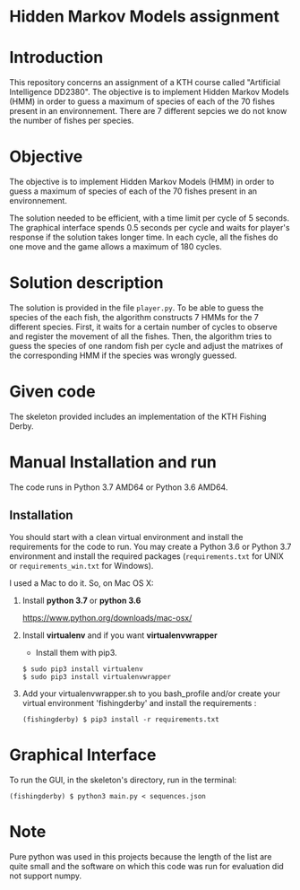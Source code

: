 # Hidden Markov Models assignment

# Introduction

This repository concerns an assignment of a KTH course called "Artificial Intelligence DD2380". The objective is to implement Hidden Markov Models (HMM) in order to guess a maximum of species of each of the 70 fishes present in an environnement. There are 7 different sepcies we do not know the number of fishes per species.

# Objective
The objective is to implement Hidden Markov Models (HMM) in order to guess a maximum of species of each of the 70 fishes present in an environnement.

The solution needed to be efficient, with a time limit per cycle of 5 seconds. 
The graphical interface spends 0.5 seconds per cycle and waits for player's response if the solution takes longer time.
In each cycle, all the fishes do one move and the game allows a maximum of 180 cycles.

# Solution description

The solution is provided in the file `player.py`.
To be able to guess the species of the each fish, the algorithm constructs 7 HMMs for the 7 different species. First, it waits for a certain number of cycles to observe and register the movement of all the fishes. Then, the algorithm tries to guess the species of one random fish per cycle and adjust the matrixes of the corresponding HMM if the species was wrongly guessed.


# Given code
The skeleton provided includes an implementation of the KTH Fishing Derby. 


# Manual Installation and run

The code runs in Python 3.7 AMD64 or Python 3.6 AMD64.

## Installation

You should start with a clean virtual environment and install the requirements for the code to run. You may create a Python 3.6 or Python 3.7 environment and install the required packages (`requirements.txt` for UNIX or `requirements_win.txt` for Windows).
 
I used a Mac to do it. So, on Mac OS X:

1. Install **python 3.7** or **python 3.6**

   https://www.python.org/downloads/mac-osx/

2. Install **virtualenv** and if you want **virtualenvwrapper**

   * Install them with pip3.

   ```
   $ sudo pip3 install virtualenv
   $ sudo pip3 install virtualenvwrapper
   ```

3. Add your virtualenvwrapper.sh to you bash_profile and/or create your virtual environment 'fishingderby' and install the requirements :

   ```
   (fishingderby) $ pip3 install -r requirements.txt
   ```

# Graphical Interface

To run the GUI, in the skeleton's directory, run in the terminal:

```
(fishingderby) $ python3 main.py < sequences.json
```

# Note

Pure python was used in this projects because the length of the list are quite small and the software on which this code was run for evaluation did not support numpy. 
